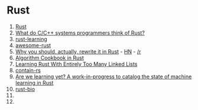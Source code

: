 # Rust

1. [Rust](https://www.rust-lang.org/en-US/)
1. [What do C/C++ systems programmers think of Rust?](https://www.quora.com/What-do-C-C++-systems-programmers-think-of-Rust)
1. [rust-learning](https://github.com/ctjhoa/rust-learning)
1. [awesome-rust](https://github.com/rust-unofficial/awesome-rust)
1. [Why you should, actually, rewrite it in Rust](https://unhandledexpression.com/2017/07/10/why-you-should-actually-rewrite-it-in-rust/) - [HN](https://news.ycombinator.com/item?id=14753201) - [/r](https://www.reddit.com/r/rust/comments/6mf0bx/why_you_should_actually_rewrite_it_in_rust/)
1. [Algorithm Cookbook in Rust](https://github.com/EbTech/rust-algorithms)
1. [Learning Rust With Entirely Too Many Linked Lists](http://cglab.ca/~abeinges/blah/too-many-lists/book/)
1. [contain-rs](https://github.com/contain-rs)
1. [Are we learning yet? A work-in-progress to catalog the state of machine learning in Rust](http://www.arewelearningyet.com/)
1. [rust-bio](https://github.com/rust-bio/rust-bio)
1. []()
1. []()
